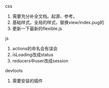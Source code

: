 css

1. 需要充分补全文档。起源、参考。
2. 基础样式，全局的样式，替换view/index.pug的
3. 更新一下最新的flexible.js

js
1. actions的命名会有误会
2. isLoading改成status
3. reducers中user改成session

devtools
1. 需要安装的插件
